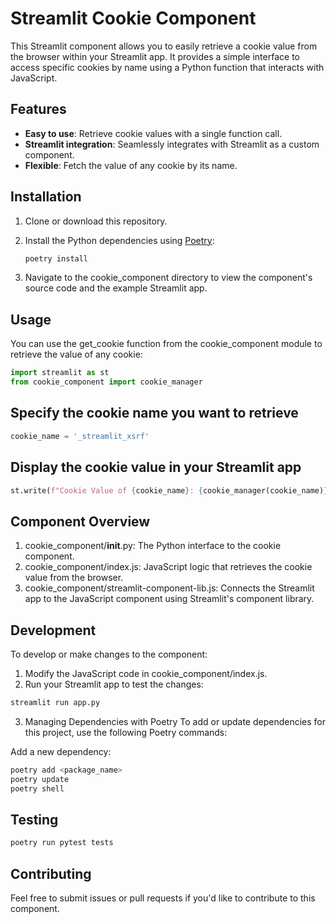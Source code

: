 # Streamlit Cookie Component

This Streamlit component allows you to easily retrieve a cookie value from the browser within your Streamlit app. It provides a simple interface to access specific cookies by name using a Python function that interacts with JavaScript.

## Features

- **Easy to use**: Retrieve cookie values with a single function call.
- **Streamlit integration**: Seamlessly integrates with Streamlit as a custom component.
- **Flexible**: Fetch the value of any cookie by its name.

## Installation

1. Clone or download this repository.
2. Install the Python dependencies using [Poetry](https://python-poetry.org/):

   ```bash
   poetry install
3. Navigate to the cookie_component directory to view the component's source code and the example Streamlit app.

## Usage
You can use the get_cookie function from the cookie_component module to retrieve the value of any cookie:
```python
import streamlit as st
from cookie_component import cookie_manager
```

## Specify the cookie name you want to retrieve
```python
cookie_name = '_streamlit_xsrf'
```

## Display the cookie value in your Streamlit app
```python
st.write(f"Cookie Value of {cookie_name}: {cookie_manager(cookie_name)}")
```
## Component Overview
1. cookie_component/__init__.py: The Python interface to the cookie component.
2. cookie_component/index.js: JavaScript logic that retrieves the cookie value from the browser.
3. cookie_component/streamlit-component-lib.js: Connects the Streamlit app to the JavaScript component using Streamlit's component library.

## Development
To develop or make changes to the component:

1. Modify the JavaScript code in cookie_component/index.js.
2. Run your Streamlit app to test the changes:
```python
streamlit run app.py
```
3. Managing Dependencies with Poetry
To add or update dependencies for this project, use the following Poetry commands:

Add a new dependency:
```bash
poetry add <package_name>
poetry update
poetry shell
```
## Testing
```python
poetry run pytest tests
```
## Contributing
Feel free to submit issues or pull requests if you'd like to contribute to this component.